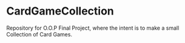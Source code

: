 # CardGameCollection
Repository for O.O.P Final Project, where the intent is to make a small Collection of Card Games.
